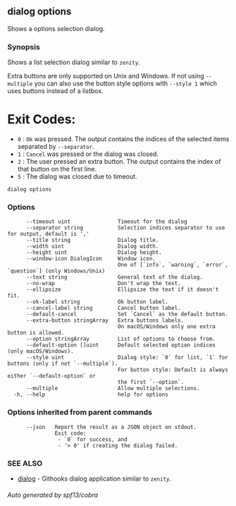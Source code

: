 ## dialog options

Shows a options selection dialog.

### Synopsis

Shows a list selection dialog similar to `zenity`.

Extra buttons are only supported on Unix and Windows.
If not using `--multiple` you can also use the
button style options with `--style 1` which uses buttons instead
of a listbox.

# Exit Codes:

- `0` : `Ok` was pressed. The output contains the indices of the selected items
        separated by `--separator`.
- `1` : `Cancel` was pressed or the dialog was closed.
- `2` : The user pressed an extra button.
        The output contains the index of that button on the first line.
- `5` : The dialog was closed due to timeout.

```
dialog options
```

### Options

```
      --timeout uint               Timeout for the dialog
      --separator string           Selection indices separator to use for output, default is ','
      --title string               Dialog title.
      --width uint                 Dialog width.
      --height uint                Dialog height.
      --window-icon DialogIcon     Window icon.
                                   One of [`info`, `warning`, `error`, `question`] (only Windows/Unix)
      --text string                General text of the dialog.
      --no-wrap                    Don't wrap the text.
      --ellipsize                  Ellipsize the text if it doesn't fit.
      --ok-label string            Ok button label.
      --cancel-label string        Cancel button label.
      --default-cancel             Set `Cancel` as the default button.
      --extra-button stringArray   Extra buttons labels.
                                   On macOS/Windows only one extra button is allowed.
      --option stringArray         List of options to choose from.
      --default-option []uint      Default selected option indices (only macOS/Windows).
      --style uint                 Dialog style: `0` for list, `1` for buttons (only if not `--multiple`).
                                   For button style: Default is always either `--default-option` or
                                   the first `--option`.
      --multiple                   Allow multiple selections.
  -h, --help                       help for options
```

### Options inherited from parent commands

```
      --json   Report the result as a JSON object on stdout.
               Exit code:
               	- `0` for success, and
               	- '> 0' if creating the dialog failed.
```

### SEE ALSO

* [dialog](dialog.md)	 - Githooks dialog application similar to `zenity`.

###### Auto generated by spf13/cobra 
